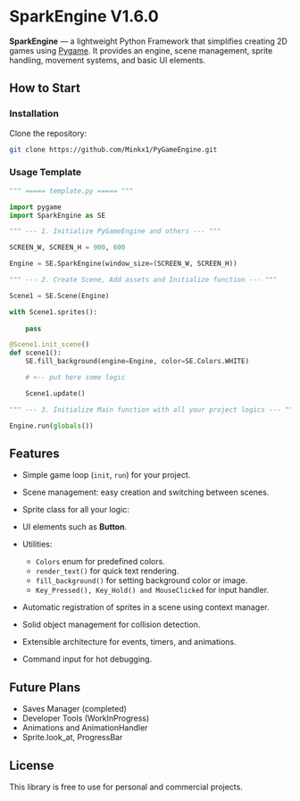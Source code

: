 # SparkEngine V1.6.0

**SparkEngine** — a lightweight Python Framework that simplifies creating 2D games using [Pygame](https://www.pygame.org/).
It provides an engine, scene management, sprite handling, movement systems, and basic UI elements.

## How to Start

### Installation

Clone the repository:

```bash
git clone https://github.com/Minkx1/PyGameEngine.git
```

### Usage Template

```python
""" ===== template.py ===== """

import pygame
import SparkEngine as SE

""" --- 1. Initialize PyGameEngine and others --- """

SCREEN_W, SCREEN_H = 900, 600 

Engine = SE.SparkEngine(window_size=(SCREEN_W, SCREEN_H))

""" --- 2. Create Scene, Add assets and Initialize function --- """

Scene1 = SE.Scene(Engine)

with Scene1.sprites():
    
    pass 

@Scene1.init_scene()
def scene1():
    SE.fill_background(engine=Engine, color=SE.Colors.WHITE)

    # <-- put here some logic

    Scene1.update()

""" --- 3. Initialize Main function with all your project logics --- """

Engine.run(globals())

```

## Features

* Simple game loop (`init`, `run`) for your project.
* Scene management: easy creation and switching between scenes.
* Sprite class for all your logic:
* UI elements such as **Button**.
* Utilities:

  * `Colors` enum for predefined colors.
  * `render_text()` for quick text rendering.
  * `fill_background()` for setting background color or image.
  * `Key_Pressed(), Key_Hold() and MouseClicked` for input handler.

* Automatic registration of sprites in a scene using context manager.
* Solid object management for collision detection.
* Extensible architecture for events, timers, and animations.
* Command input for hot debugging.

## Future Plans

* Saves Manager (completed)
* Developer Tools (WorkInProgress)
* Animations and AnimationHandler
* Sprite.look_at, ProgressBar

## License

This library is free to use for personal and commercial projects.